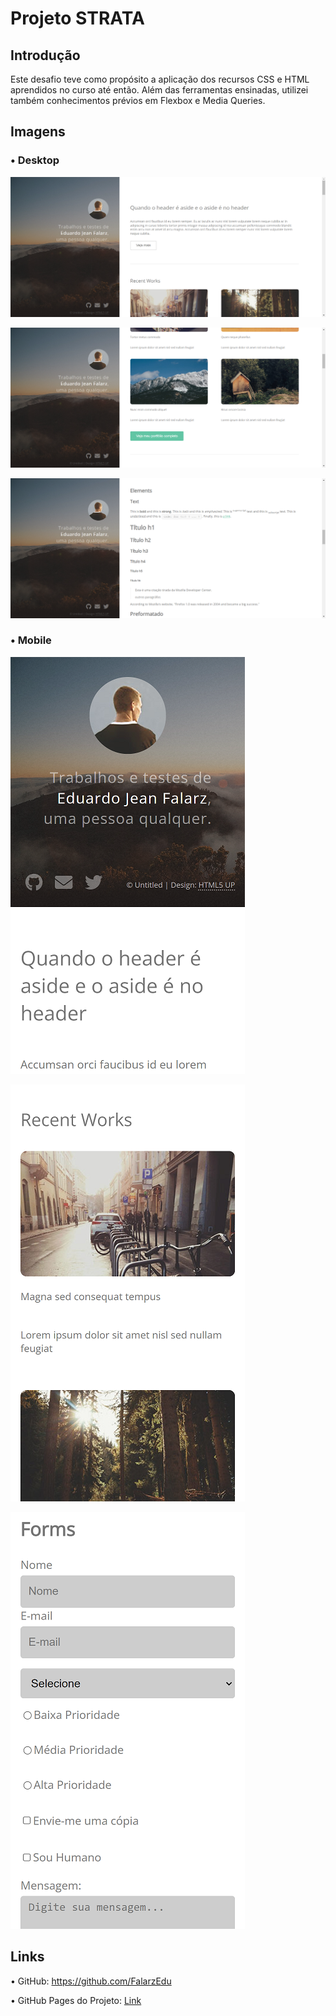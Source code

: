 # Projeto STRATA

## Introdução

Este desafio teve como propósito a aplicação dos recursos CSS e HTML aprendidos no curso até então. Além das ferramentas ensinadas, utilizei também conhecimentos prévios em Flexbox e Media Queries.

## Imagens 

### • Desktop

<img src="./images/STRATA-desktop1.png"></img>

<img src="./images/STRATA-desktop2.png"></img>

<img src="./images/STRATA-desktop3.png"></img>

### • Mobile

<img src="./images/STRATA-mobile1.png" style="zoom:100%;" ></img>

<img src="./images/STRATA-mobile2.png"></img>

<img src="./images/STRATA-mobile3.png"></img>

## Links

• GitHub: <a>https://github.com/FalarzEdu</a>

• GitHub Pages do Projeto: [Link](https://falarzedu.github.io/Projetos-Udemy/HTML,%20CSS%20E%20JS%20BÁSICO-INTERMEDIÁRIO/01%20-%20Projeto%20STRATA/)